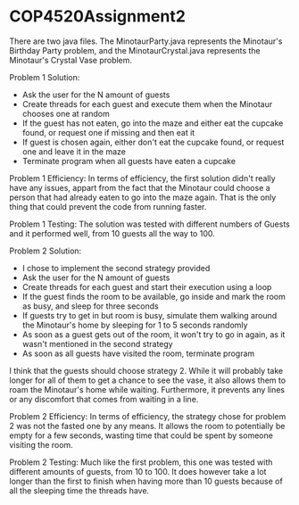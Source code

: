 # COP4520Assignment2

There are two java files. The MinotaurParty.java represents the Minotaur's Birthday Party problem, and the MinotaurCrystal.java represents the Minotaur's Crystal Vase problem.

Problem 1 Solution:
- Ask the user for the N amount of guests
- Create threads for each guest and execute them when the Minotaur chooses one at random
- If the guest has not eaten, go into the maze and either eat the cupcake found, or request one if missing and then eat it
- If guest is chosen again, either don't eat the cupcake found, or request one and leave it in the maze
- Terminate program when all guests have eaten a cupcake

Problem 1 Efficiency:
In terms of efficiency, the first solution didn't really have any issues, appart from the fact that the Minotaur 
could choose a person that had already eaten to go into the maze again. That is the only thing that could prevent
the code from running faster.

Problem 1 Testing:
The solution was tested with different numbers of Guests and it performed well, from 10 guests all the way to 100.



Problem 2 Solution:
- I chose to implement the second strategy provided
- Ask the user for the N amount of guests
- Create threads for each guest and start their execution using a loop
- If the guest finds the room to be available, go inside and mark the room as busy, and sleep for three seconds
- If guests try to get in but room is busy, simulate them walking around the Minotaur's home by sleeping for 1 to 5 seconds randomly
- As soon as a guest gets out of the room, it won't try to go in again, as it wasn't mentioned in the second strategy
- As soon as all guests have visited the room, terminate program

I think that the guests should choose strategy 2. While it will probably take longer for all of them to get a chance 
to see the vase, it also allows them to roam the Minotaur's home while waiting. Furthermore, it prevents any lines
or any discomfort that comes from waiting in a line.


Problem 2 Efficiency:
In terms of efficiency, the strategy chose for problem 2 was not the fasted one by any means. It allows the room to potentially
be empty for a few seconds, wasting time that could be spent by someone visiting the room.


Problem 2 Testing:
Much like the first problem, this one was tested with different amounts of guests, from 10 to 100. It does however take a lot
longer than the first to finish when having more than 10 guests because of all the sleeping time the threads have.
